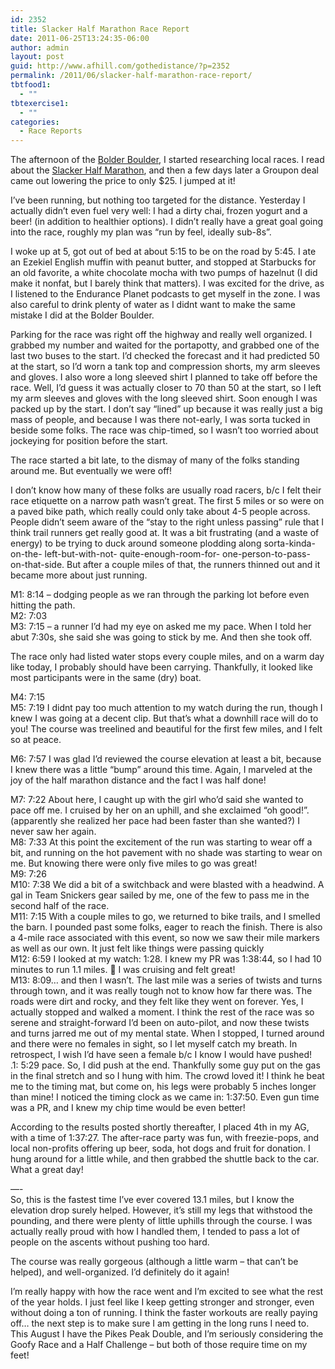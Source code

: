 ```yaml
---
id: 2352
title: Slacker Half Marathon Race Report
date: 2011-06-25T13:24:35-06:00
author: admin
layout: post
guid: http://www.afhill.com/gothedistance/?p=2352
permalink: /2011/06/slacker-half-marathon-race-report/
tbtfood1:
  - ""
tbtexercise1:
  - ""
categories:
  - Race Reports
---
```

The afternoon of the [Bolder Boulder](http://www.afhill.com/gothedistance/2011/05/bolder-boulder-2011-race-report/), I started researching local races. I read about the [Slacker Half Marathon](http://www.slackerhalfmarathon.com), and then a few days later a Groupon deal came out lowering the price to only $25. I jumped at it! 

I&#8217;ve been running, but nothing too targeted for the distance. Yesterday I actually didn&#8217;t even fuel very well: I had a dirty chai, frozen yogurt and a beer! (in addition to healthier options). I didn&#8217;t really have a great goal going into the race, roughly my plan was &#8220;run by feel, ideally sub-8s&#8221;. 

I woke up at 5, got out of bed at about 5:15 to be on the road by 5:45. I ate an Ezekiel English muffin with peanut butter, and stopped at Starbucks for an old favorite, a white chocolate mocha with two pumps of hazelnut (I did make it nonfat, but I barely think that matters). I was excited for the drive, as I listened to the Endurance Planet podcasts to get myself in the zone. I was also careful to drink plenty of water as I didnt want to make the same mistake I did at the Bolder Boulder. 

Parking for the race was right off the highway and really well organized. I grabbed my number and waited for the portapotty, and grabbed one of the last two buses to the start. I&#8217;d checked the forecast and it had predicted 50 at the start, so I&#8217;d worn a tank top and compression shorts, my arm sleeves and gloves. I also wore a long sleeved shirt I planned to take off before the race. Well, I&#8217;d guess it was actually closer to 70 than 50 at the start, so I left my arm sleeves and gloves with the long sleeved shirt. Soon enough I was packed up by the start. I don&#8217;t say &#8220;lined&#8221; up because it was really just a big mass of people, and because I was there not-early, I was sorta tucked in beside some folks. The race was chip-timed, so I wasn&#8217;t too worried about jockeying for position before the start. 

The race started a bit late, to the dismay of many of the folks standing around me. But eventually we were off! 

I don&#8217;t know how many of these folks are usually road racers, b/c I felt their race etiquette on a narrow path wasn&#8217;t great. The first 5 miles or so were on a paved bike path, which really could only take about 4-5 people across. People didn&#8217;t seem aware of the &#8220;stay to the right unless passing&#8221; rule that I think trail runners get really good at. It was a bit frustrating (and a waste of energy) to be trying to duck around someone plodding along sorta-kinda-on-the- left-but-with-not- quite-enough-room-for- one-person-to-pass- on-that-side. But after a couple miles of that, the runners thinned out and it became more about just running.

M1: 8:14 &#8211; dodging people as we ran through the parking lot before even hitting the path.  
M2: 7:03  
M3: 7:15 &#8211; a runner I&#8217;d had my eye on asked me my pace. When I told her abut 7:30s, she said she was going to stick by me. And then she took off. 

The race only had listed water stops every couple miles, and on a warm day like today, I probably should have been carrying. Thankfully, it looked like most participants were in the same (dry) boat.

M4: 7:15  
M5: 7:19 I didnt pay too much attention to my watch during the run, though I knew I was going at a decent clip. But that&#8217;s what a downhill race will do to you! The course was treelined and beautiful for the first few miles, and I felt so at peace.

M6: 7:57 I was glad I&#8217;d reviewed the course elevation at least a bit, because I knew there was a little &#8220;bump&#8221; around this time. Again, I marveled at the joy of the half marathon distance and the fact I was half done!

M7: 7:22 About here, I caught up with the girl who&#8217;d said she wanted to pace off me. I cruised by her on an uphill, and she exclaimed &#8220;oh good!&#8221;. (apparently she realized her pace had been faster than she wanted?) I never saw her again.  
M8: 7:33 At this point the excitement of the run was starting to wear off a bit, and running on the hot pavement with no shade was starting to wear on me. But knowing there were only five miles to go was great!  
M9: 7:26  
M10: 7:38 We did a bit of a switchback and were blasted with a headwind. A gal in Team Snickers gear sailed by me, one of the few to pass me in the second half of the race.  
M11: 7:15 With a couple miles to go, we returned to bike trails, and I smelled the barn. I pounded past some folks, eager to reach the finish. There is also a 4-mile race associated with this event, so now we saw their mile markers as well as our own. It just felt like things were passing quickly  
M12: 6:59 I looked at my watch: 1:28. I knew my PR was 1:38:44, so I had 10 minutes to run 1.1 miles. 🙂 I was cruising and felt great!  
M13: 8:09&#8230; and then I wasn&#8217;t. The last mile was a series of twists and turns through town, and it was really tough not to know how far there was. The roads were dirt and rocky, and they felt like they went on forever. Yes, I actually stopped and walked a moment. I think the rest of the race was so serene and straight-forward I&#8217;d been on auto-pilot, and now these twists and turns jarred me out of my mental state. When I stopped, I turned around and there were no females in sight, so I let myself catch my breath. In retrospect, I wish I&#8217;d have seen a female b/c I know I would have pushed!  
.1: 5:29 pace. So, I did push at the end. Thankfully some guy put on the gas in the final stretch and so I hung with him. The crowd loved it! I think he beat me to the timing mat, but come on, his legs were probably 5 inches longer than mine! I noticed the timing clock as we came in: 1:37:50. Even gun time was a PR, and I knew my chip time would be even better!

According to the results posted shortly thereafter, I placed 4th in my AG, with a time of 1:37:27. The after-race party was fun, with freezie-pops, and local non-profits offering up beer, soda, hot dogs and fruit for donation. I hung around for a little while, and then grabbed the shuttle back to the car. What a great day!

&#8212;-  
So, this is the fastest time I&#8217;ve ever covered 13.1 miles, but I know the elevation drop surely helped. However, it&#8217;s still my legs that withstood the pounding, and there were plenty of little uphills through the course. I was actually really proud with how I handled them, I tended to pass a lot of people on the ascents without pushing too hard. 

The course was really gorgeous (although a little warm &#8211; that can&#8217;t be helped), and well-organized. I&#8217;d definitely do it again! 

I&#8217;m really happy with how the race went and I&#8217;m excited to see what the rest of the year holds. I just feel like I keep getting stronger and stronger, even without doing a ton of running. I think the faster workouts are really paying off&#8230; the next step is to make sure I am getting in the long runs I need to. This August I have the Pikes Peak Double, and I&#8217;m seriously considering the Goofy Race and a Half Challenge &#8211; but both of those require time on my feet!